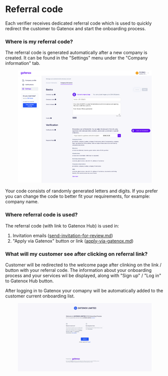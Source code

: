 # Referral code

Each verifier receives dedicated referral code which is used to quickly redirect the customer to Gatenox and start the onboarding process.

### Where is my referral code?

The referral code is generated automatically after a new company is created. It can be found in the "Settings" menu under the "Company information" tab.

<figure><img src="../../.gitbook/assets/settings_company.png" alt=""><figcaption></figcaption></figure>

Your code consists of randomly generated letters and digits. If you prefer you can change the code to better fit your requirements, for example: company name.

### Where referral code is used?

The referral code (with link to Gatenox Hub) is used in:

1. Invitation emails ([send-invitation-for-review.md](send-invitation-for-review.md "mention"))
2. "Apply via Gatenox" button or link ([apply-via-gatenox.md](apply-via-gatenox.md "mention"))

### What will my customer see after clicking on referral link?

Customer will be redirected to the welcome page after clinking on the link / button with your referral code. The information about your onboarding process and your services wil be displayed, along with "Sign up" / "Log in" to Gatenox Hub button.

After logging in to Gatenox your comapny will be automatically added to the customer current onboarding list.

<figure><img src="../../.gitbook/assets/referral_welcome_page.png" alt=""><figcaption></figcaption></figure>

